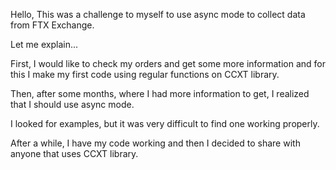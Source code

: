 <div>

Hello,
This was a challenge to myself to use async mode to collect data from FTX Exchange.
<p>
Let me explain...
<p>
First, I would like to check my orders and get some more information and for this I make my first code using regular functions on CCXT library.
<p>
Then, after some months, where I had more information to get, I realized that I should use async mode.
<p>
I looked for examples, but it was very difficult to find one working properly. 
<p>
After a while, I have my code working and then I decided to share with anyone that uses CCXT library.
 <p>
 <p>
 <p>
</div>
